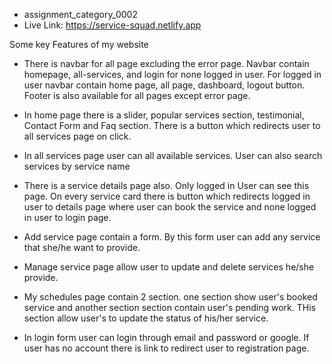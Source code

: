 * assignment_category_0002
* Live Link: https://service-squad.netlify.app

Some key Features of my website

- There is navbar for all page excluding the error page. Navbar contain homepage, all-services, and login for none logged in user. For logged in user navbar contain home page, all page, dashboard, logout button. Footer is also available for all pages except error page.

- In home page there is a slider, popular services section, testimonial, Contact Form and Faq section. There is a button which redirects user to all services page on click.

- In all services page user can all available services. User can also search services by service name

- There is a service details page also. Only logged in User can see this page. On every service card there is button which redirects logged in user to details page where user can book the service and none logged in user to login page.

- Add service page contain a form. By this form user can add any service that she/he want to provide.

-  Manage service page allow user to update and delete services he/she provide.

- My schedules page contain 2 section. one section show user's booked service and another section section contain user's pending work. THis section allow user's to update the status of his/her service.

- In login form user can login through email and password or google. If user has no account there is link to redirect user to registration page. 
